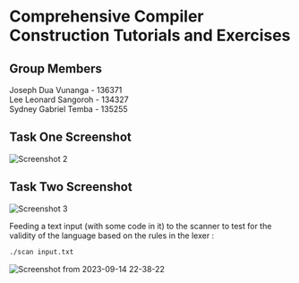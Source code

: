 # Comprehensive Compiler Construction Tutorials and Exercises

## Group Members
Joseph Dua Vunanga - 136371  <br>
Lee Leonard Sangoroh - 134327 <br>
Sydney Gabriel Temba - 135255

## Task One Screenshot
![Screenshot 2](https://github.com/jeffvun/compiler-tutorials-ics4b/assets/61079370/fd21eeab-a699-4868-a713-50b3c3506363)


## Task Two Screenshot
![Screenshot 3](https://github.com/jeffvun/compiler-tutorials-ics4b/assets/61079370/a9c7ab4d-d800-4df8-8c83-4919123ae45e)

Feeding a text input (with some code in it) to the scanner to test for the validity of the language based on the rules in the lexer :  
``` bash
./scan input.txt
```
![Screenshot from 2023-09-14 22-38-22](https://github.com/jeffvun/compiler-tutorials-ics4b/assets/64653401/f4bcebe9-729a-4839-af94-3556a3dd43b3)
